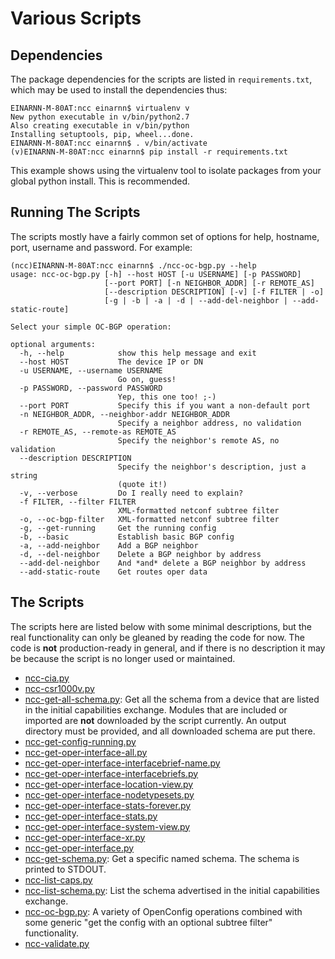 # Various Scripts

## Dependencies


The package dependencies for the scripts are listed in ```requirements.txt```, which may be used to install the dependencies thus:

```
EINARNN-M-80AT:ncc einarnn$ virtualenv v
New python executable in v/bin/python2.7
Also creating executable in v/bin/python
Installing setuptools, pip, wheel...done.
EINARNN-M-80AT:ncc einarnn$ . v/bin/activate
(v)EINARNN-M-80AT:ncc einarnn$ pip install -r requirements.txt
```

This example shows using the virtualenv tool to isolate packages from your global python install. This is recommended.

## Running The Scripts

The scripts mostly have a fairly common set of options for help, hostname, port, username and password. For example:

```
(ncc)EINARNN-M-80AT:ncc einarnn$ ./ncc-oc-bgp.py --help
usage: ncc-oc-bgp.py [-h] --host HOST [-u USERNAME] [-p PASSWORD]
                     [--port PORT] [-n NEIGHBOR_ADDR] [-r REMOTE_AS]
                     [--description DESCRIPTION] [-v] [-f FILTER | -o]
                     [-g | -b | -a | -d | --add-del-neighbor | --add-static-route]

Select your simple OC-BGP operation:

optional arguments:
  -h, --help            show this help message and exit
  --host HOST           The device IP or DN
  -u USERNAME, --username USERNAME
                        Go on, guess!
  -p PASSWORD, --password PASSWORD
                        Yep, this one too! ;-)
  --port PORT           Specify this if you want a non-default port
  -n NEIGHBOR_ADDR, --neighbor-addr NEIGHBOR_ADDR
                        Specify a neighbor address, no validation
  -r REMOTE_AS, --remote-as REMOTE_AS
                        Specify the neighbor's remote AS, no validation
  --description DESCRIPTION
                        Specify the neighbor's description, just a string
                        (quote it!)
  -v, --verbose         Do I really need to explain?
  -f FILTER, --filter FILTER
                        XML-formatted netconf subtree filter
  -o, --oc-bgp-filter   XML-formatted netconf subtree filter
  -g, --get-running     Get the running config
  -b, --basic           Establish basic BGP config
  -a, --add-neighbor    Add a BGP neighbor
  -d, --del-neighbor    Delete a BGP neighbor by address
  --add-del-neighbor    And *and* delete a BGP neighbor by address
  --add-static-route    Get routes oper data
```

## The Scripts

The scripts here are listed below with some minimal descriptions, but the real functionality can only be gleaned by reading the code for now. The code is **not** production-ready in general, and if there is no description it may be because the script is no longer used or maintained.

- [ncc-cia.py](ncc-cia.py)
- [ncc-csr1000v.py](ncc-csr1000v.py)
- [ncc-get-all-schema.py](ncc-get-all-schema.py): Get all the schema from a device that are listed in the initial capabilities exchange. Modules that are included or imported are **not** downloaded by the script currently. An output directory must be provided, and all downloaded schema are put there.
- [ncc-get-config-running.py](ncc-get-config-running.py)
- [ncc-get-oper-interface-all.py](ncc-get-oper-interface-all.py)
- [ncc-get-oper-interface-interfacebrief-name.py](ncc-get-oper-interface-interfacebrief-name.py)
- [ncc-get-oper-interface-interfacebriefs.py](ncc-get-oper-interface-interfacebriefs.py)
- [ncc-get-oper-interface-location-view.py](ncc-get-oper-interface-location-view.py)
- [ncc-get-oper-interface-nodetypesets.py](ncc-get-oper-interface-nodetypesets.py)
- [ncc-get-oper-interface-stats-forever.py](ncc-get-oper-interface-stats-forever.py)
- [ncc-get-oper-interface-stats.py](ncc-get-oper-interface-stats.py)
- [ncc-get-oper-interface-system-view.py](ncc-get-oper-interface-system-view.py)
- [ncc-get-oper-interface-xr.py](ncc-get-oper-interface-xr.py)
- [ncc-get-oper-interface.py](ncc-get-oper-interface.py)
- [ncc-get-schema.py](ncc-get-schema.py): Get a specific named schema. The schema is printed to STDOUT.
- [ncc-list-caps.py](ncc-list-caps.py)
- [ncc-list-schema.py](ncc-list-schema.py): List the schema advertised in the initial capabilities exchange.
- [ncc-oc-bgp.py](ncc-oc-bgp.py): A variety of OpenConfig operations combined with some generic "get the config with an optional subtree filter" functionality.
- [ncc-validate.py](ncc-validate.py)